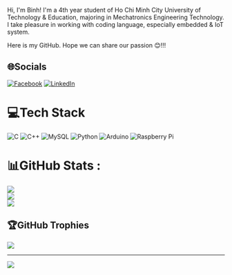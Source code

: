 Hi, I'm Binh! I'm a 4th year student of Ho Chi Minh City University of Technology & Education, majoring in Mechatronics Engineering Technology. I take pleasure in working with coding language, especially embedded & IoT system. 

Here is my GitHub. Hope we can share our passion 😊!!!

## 🌐Socials
[![Facebook](https://img.shields.io/badge/Facebook-%231877F2.svg?logo=Facebook&logoColor=white)](https://facebook.com/https://www.facebook.com/binhphan122.ct/) [![LinkedIn](https://img.shields.io/badge/LinkedIn-%230077B5.svg?logo=linkedin&logoColor=white)](https://linkedin.com/in/https://www.linkedin.com/in/phan-le-thanh-binh-122ct/) 

# 💻Tech Stack
![C](https://img.shields.io/badge/c-%2300599C.svg?style=flat&logo=c&logoColor=white) ![C++](https://img.shields.io/badge/c++-%2300599C.svg?style=flat&logo=c%2B%2B&logoColor=white) ![MySQL](https://img.shields.io/badge/mysql-%2300f.svg?style=flat&logo=mysql&logoColor=white) ![Python](https://img.shields.io/badge/python-3670A0?style=flat&logo=python&logoColor=ffdd54) ![Arduino](https://img.shields.io/badge/-Arduino-00979D?style=flat&logo=Arduino&logoColor=white) ![Raspberry Pi](https://img.shields.io/badge/-RaspberryPi-C51A4A?style=flat&logo=Raspberry-Pi)
# 📊GitHub Stats :
![](https://github-readme-stats.vercel.app/api?username=binhphan1202&theme=radical&hide_border=false&include_all_commits=false&count_private=false)<br/>
![](https://github-readme-streak-stats.herokuapp.com/?user=binhphan1202&theme=radical&hide_border=false)<br/>
![](https://github-readme-stats.vercel.app/api/top-langs/?username=binhphan1202&theme=radical&hide_border=false&include_all_commits=false&count_private=false&layout=compact)

## 🏆GitHub Trophies
![](https://github-trophies.vercel.app/?username=binhphan1202&theme=onedark&no-frame=false&no-bg=false&margin-w=4)

---
[![](https://visitcount.itsvg.in/api?id=binhphan1202&icon=9&color=10)](https://visitcount.itsvg.in)

